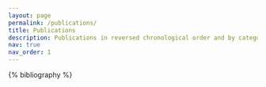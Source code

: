 ```yaml
---
layout: page
permalink: /publications/
title: Publications
description: Publications in reversed chronological order and by categories. Drafts available upon request. Automatically generated using jekyll-scholar.
nav: true
nav_order: 1
---
```


<!-- _pages/publications.md -->
<div class="publications">

{% bibliography %}

</div>
